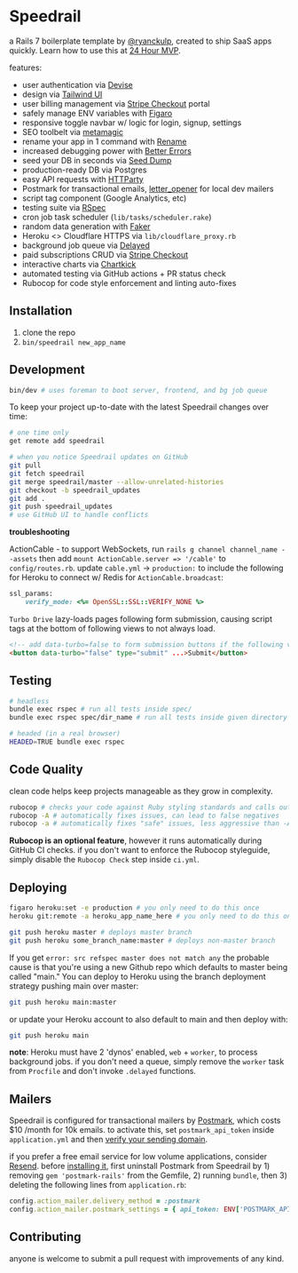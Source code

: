 # Speedrail
a Rails 7 boilerplate template by [@ryanckulp](https://twitter.com/ryanckulp), created to ship SaaS apps quickly. Learn how to use this at [24 Hour MVP](https://founderhacker.com/24-hour-mvp).

features:
* user authentication via [Devise](https://github.com/plataformatec/devise)
* design via [Tailwind UI](https://tailwindui.com/)
* user billing management via [Stripe Checkout](https://stripe.com/payments/checkout) portal
* safely manage ENV variables with [Figaro](https://github.com/laserlemon/figaro)
* responsive toggle navbar w/ logic for login, signup, settings
* SEO toolbelt via [metamagic](https://github.com/lassebunk/metamagic)
* rename your app in 1 command with [Rename](https://github.com/get/Rename)
* increased debugging power with [Better Errors](https://github.com/charliesome/better_errors)
* seed your DB in seconds via [Seed Dump](https://github.com/rroblak/seed_dump)
* production-ready DB via Postgres
* easy API requests with [HTTParty](https://github.com/jnunemaker/httparty)
* Postmark for transactional emails, [letter_opener](https://github.com/ryanb/letter_opener) for local dev mailers
* script tag component (Google Analytics, etc)
* testing suite via [RSpec](https://github.com/rspec/rspec-rails/)
* cron job task scheduler (`lib/tasks/scheduler.rake`)
* random data generation with [Faker](https://github.com/faker-ruby/faker)
* Heroku <> Cloudflare HTTPS via `lib/cloudflare_proxy.rb`
* background job queue via [Delayed](https://rubygems.org/gems/delayed)
* paid subscriptions CRUD via [Stripe Checkout](https://stripe.com/checkout)
* interactive charts via [Chartkick](https://chartkick.com)
* automated testing via GitHub actions + PR status check
* Rubocop for code style enforcement and linting auto-fixes

## Installation
1. clone the repo
2. `bin/speedrail new_app_name`

## Development
```sh
bin/dev # uses foreman to boot server, frontend, and bg job queue
```

To keep your project up-to-date with the latest Speedrail changes over time:

```sh
# one time only
get remote add speedrail

# when you notice Speedrail updates on GitHub
git pull
git fetch speedrail
git merge speedrail/master --allow-unrelated-histories
git checkout -b speedrail_updates
git add .
git push speedrail_updates
# use GitHub UI to handle conflicts
```

**troubleshooting**

ActionCable - to support WebSockets, run `rails g channel channel_name --assets` then add `mount ActionCable.server => '/cable'` to `config/routes.rb`. update `cable.yml` -> `production:` to include the following for Heroku to connect w/ Redis for `ActionCable.broadcast`:

```rb
ssl_params:
    verify_mode: <%= OpenSSL::SSL::VERIFY_NONE %>
```

`Turbo Drive` lazy-loads pages following form submission, causing script tags at the bottom of following views to not always load.

```html
<!-- add data-turbo=false to form submission buttons if the following view needs a full render -->
<button data-turbo="false" type="submit" ...>Submit</button>
```

## Testing
```sh
# headless
bundle exec rspec # run all tests inside spec/
bundle exec rspec spec/dir_name # run all tests inside given directory

# headed (in a real browser)
HEADED=TRUE bundle exec rspec
```

## Code Quality

clean code helps keep projects manageable as they grow in complexity.

```sh
rubocop # checks your code against Ruby styling standards and calls out issues
rubocop -A # automatically fixes issues, can lead to false negatives
rubocop -a # automatically fixes "safe" issues, less aggressive than -A (uppercase)
```

**Rubocop is an optional feature**, however it runs automatically during GitHub CI checks. if you don't want to enforce the Rubocop styleguide, simply disable the `Rubocop Check` step inside `ci.yml`.

## Deploying
```sh
figaro heroku:set -e production # you only need to do this once
heroku git:remote -a heroku_app_name_here # you only need to do this once
```

```sh
git push heroku master # deploys master branch
git push heroku some_branch_name:master # deploys non-master branch
```

If you get `error: src refspec master does not match any` the probable cause is that you're using a new Github repo which defaults to master being called "main." You can deploy to Heroku using the branch deployment strategy pushing main over master:

```sh
git push heroku main:master
```

or update your Heroku account to also default to main and then deploy with:

```sh
git push heroku main
```

**note**: Heroku must have 2 'dynos' enabled, `web` + `worker`, to process background jobs. if you don't need a queue, simply remove the `worker` task from `Procfile` and don't invoke `.delayed` functions.

## Mailers
Speedrail is configured for transactional mailers by [Postmark](https://postmarkapp.com/), which costs $10 /month for 10k emails. to activate this, set `postmark_api_token` inside `application.yml` and then [verify your sending domain](https://account.postmarkapp.com/signature_domains/initialize_verification).

if you prefer a free email service for low volume applications, consider [Resend](https://resend.com/). before [installing it](https://github.com/resendlabs/resend-ruby#setup), first uninstall Postmark from Speedrail by 1) removing `gem 'postmark-rails'` from the Gemfile, 2) running `bundle`, then 3) deleting the following lines from `application.rb`:

```rb
config.action_mailer.delivery_method = :postmark
config.action_mailer.postmark_settings = { api_token: ENV['POSTMARK_API_TOKEN'] }
```

## Contributing
anyone is welcome to submit a pull request with improvements of any kind.
